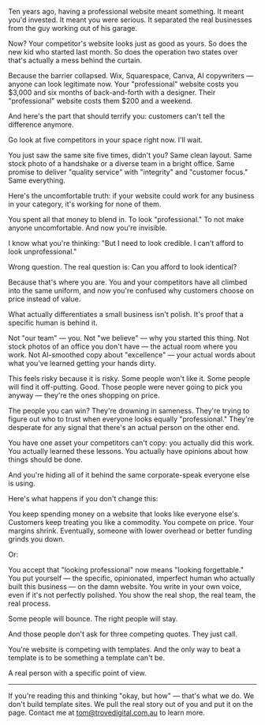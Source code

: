 Ten years ago, having a professional website meant something. It meant you'd invested. It meant you were serious. It separated the real businesses from the guy working out of his garage.

Now? Your competitor's website looks just as good as yours. So does the new kid who started last month. So does the operation two states over that's actually a mess behind the curtain.

Because the barrier collapsed. Wix, Squarespace, Canva, AI copywriters — anyone can look legitimate now. Your "professional" website costs you $3,000 and six months of back-and-forth with a designer. Their "professional" website costs them $200 and a weekend.

And here's the part that should terrify you: customers can't tell the difference anymore.

Go look at five competitors in your space right now. I'll wait.

You just saw the same site five times, didn't you? Same clean layout. Same stock photo of a handshake or a diverse team in a bright office. Same promise to deliver "quality service" with "integrity" and "customer focus." Same everything.

Here's the uncomfortable truth: if your website could work for any business in your category, it's working for none of them.

You spent all that money to blend in. To look "professional." To not make anyone uncomfortable. And now you're invisible.

I know what you're thinking: "But I need to look credible. I can't afford to look unprofessional."

Wrong question. The real question is: Can you afford to look identical?

Because that's where you are. You and your competitors have all climbed into the same uniform, and now you're confused why customers choose on price instead of value.

What actually differentiates a small business isn't polish. It's proof that a specific human is behind it.

Not "our team" — you. Not "we believe" — why you started this thing. Not stock photos of an office you don't have — the actual room where you work. Not AI-smoothed copy about "excellence" — your actual words about what you've learned getting your hands dirty.

This feels risky because it is risky. Some people won't like it. Some people will find it off-putting. Good. Those people were never going to pick you anyway — they're the ones shopping on price.

The people you can win? They're drowning in sameness. They're trying to figure out who to trust when everyone looks equally "professional." They're desperate for any signal that there's an actual person on the other end.

You have one asset your competitors can't copy: you actually did this work. You actually learned these lessons. You actually have opinions about how things should be done.

And you're hiding all of it behind the same corporate-speak everyone else is using.

Here's what happens if you don't change this:

You keep spending money on a website that looks like everyone else's. Customers keep treating you like a commodity. You compete on price. Your margins shrink. Eventually, someone with lower overhead or better funding grinds you down.

Or:

You accept that "looking professional" now means "looking forgettable." You put yourself — the specific, opinionated, imperfect human who actually built this business — on the damn website. You write in your own voice, even if it's not perfectly polished. You show the real shop, the real team, the real process.

Some people will bounce. The right people will stay.

And those people don't ask for three competing quotes. They just call.

You're website is competing with templates. And the only way to beat a template is to be something a template can't be.

A real person with a specific point of view.

---

If you're reading this and thinking "okay, but how" — that's what we do. We don't build template sites. We pull the real story out of you and put it on the page. Contact me at tom@trovedigital.com.au to learn more.
